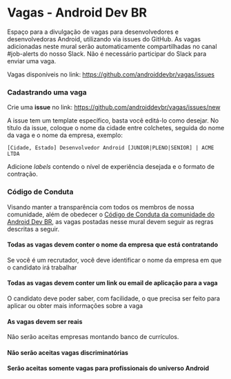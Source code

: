 # Vagas - Android Dev BR

Espaço para a divulgação de vagas para desenvolvedores e desenvolvedoras Android, utilizando via issues do GitHub. As vagas adicionadas neste mural serão automaticamente compartilhadas no canal #job-alerts do nosso Slack. Não é necessário participar do Slack para enviar uma vaga.

Vagas disponíveis no link: https://github.com/androiddevbr/vagas/issues

### Cadastrando uma vaga

Crie uma **issue** no link: https://github.com/androiddevbr/vagas/issues/new

A issue tem um template específico, basta você editá-lo como desejar. No título da issue, coloque o nome da cidade entre colchetes, seguida do nome da vaga e o nome da empresa, exemplo:

`[Cidade, Estado] Desenvolvedor Android [JUNIOR|PLENO|SENIOR] | ACME LTDA`

Adicione _labels_ contendo o nível de experiência desejada e o formato de contração. 

### Código de Conduta
Visando manter a transparência com todos os membros de nossa comunidade, além de obedecer o [Código de Conduta da comunidade do Android Dev BR](https://github.com/androiddevbr/codigo-de-conduta), as vagas postadas nesse mural devem seguir as regras descritas a seguir.

#### Todas as vagas devem conter o nome da empresa que está contratando
Se você é um recrutador, você deve identificar o nome da empresa em que o candidato irá trabalhar

#### Todas as vagas devem conter um link ou email de aplicação para a vaga
O candidato deve poder saber, com facilidade, o que precisa ser feito para aplicar ou obter mais informações sobre a vaga

#### As vagas devem ser reais
Não serão aceitas empresas montando banco de currículos.

#### Não serão aceitas vagas discriminatórias

#### Serão aceitas somente vagas para profissionais do universo Android
